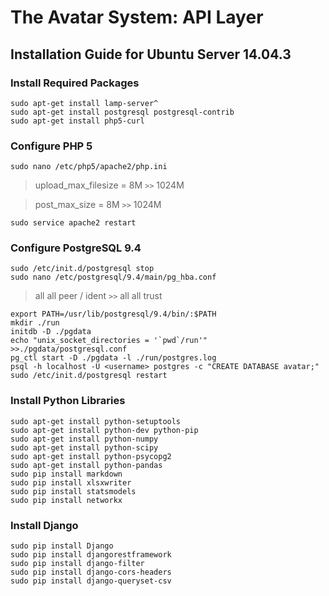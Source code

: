 # The Avatar System: API Layer
## Installation Guide for Ubuntu Server 14.04.3
### Install Required Packages
```
sudo apt-get install lamp-server^
sudo apt-get install postgresql postgresql-contrib
sudo apt-get install php5-curl
```
### Configure PHP 5
```
sudo nano /etc/php5/apache2/php.ini
```

>   upload_max_filesize = 8M `>>` 1024M

>   post_max_size = 8M `>>` 1024M

```
sudo service apache2 restart
```
### Configure PostgreSQL 9.4
```
sudo /etc/init.d/postgresql stop
sudo nano /etc/postgresql/9.4/main/pg_hba.conf
```

>   all all peer / ident `>>` all all trust

```
export PATH=/usr/lib/postgresql/9.4/bin/:$PATH
mkdir ./run
initdb -D ./pgdata
echo "unix_socket_directories = '`pwd`/run'" >>./pgdata/postgresql.conf
pg_ctl start -D ./pgdata -l ./run/postgres.log
psql -h localhost -U <username> postgres -c "CREATE DATABASE avatar;"
sudo /etc/init.d/postgresql restart
```
### Install Python Libraries
```
sudo apt-get install python-setuptools
sudo apt-get install python-dev python-pip
sudo apt-get install python-numpy
sudo apt-get install python-scipy
sudo apt-get install python-psycopg2
sudo apt-get install python-pandas
sudo pip install markdown
sudo pip install xlsxwriter
sudo pip install statsmodels
sudo pip install networkx
```
### Install Django
```
sudo pip install Django
sudo pip install djangorestframework
sudo pip install django-filter
sudo pip install django-cors-headers
sudo pip install django-queryset-csv
```
